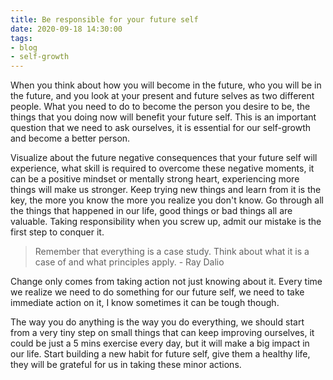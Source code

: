 ```yaml
---
title: Be responsible for your future self
date: 2020-09-18 14:30:00
tags: 
- blog
- self-growth
---
```


When you think about how you will become in the future, who you will be in the future, and you look at your present and future selves as two different people. What you need to do to become the person you desire to be, the things that you doing now will benefit your future self. This is an important question that we need to ask ourselves, it is essential for our self-growth and become a better person.

Visualize about the future negative consequences that your future self will experience, what skill is required to overcome these negative moments, it can be a positive mindset or mentally strong heart, experiencing more things will make us stronger. Keep trying new things and learn from it is the key, the more you know the more you realize you don't know. Go through all the things that happened in our life, good things or bad things all are valuable. Taking responsibility when you screw up, admit our mistake is the first step to conquer it.

>Remember that everything is a case study. Think about what it is a case of and what principles apply. - Ray Dalio

Change only comes from taking action not just knowing about it. Every time we realize we need to do something for our future self, we need to take immediate action on it, I know sometimes it can be tough though.

The way you do anything is the way you do everything, we should start from a very tiny step on small things that can keep improving ourselves, it could be just a 5 mins exercise every day, but it will make a big impact in our life. Start building a new habit for future self, give them a healthy life, they will be grateful for us in taking these minor actions.